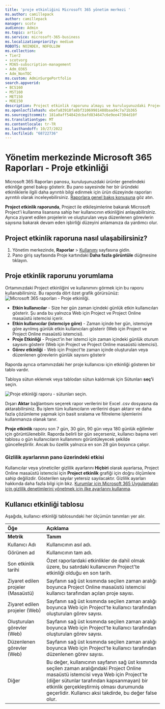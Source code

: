 ```yaml
---
title: 'proje etkinliğini Microsoft 365 yönetim merkezi '
ms.author: camillepack
author: camillepack
manager: scotv
audience: Admin
ms.topic: article
ms.service: microsoft-365-business
ms.localizationpriority: medium
ROBOTS: NOINDEX, NOFOLLOW
ms.collection:
- Tier2
- scotvorg
- M365-subscription-management
- Adm_O365
- Adm_NonTOC
ms.custom: AdminSurgePortfolio
search.appverid:
- BCS160
- MST160
- MET150
- MOE150
description: Project etkinlik raporunu almayı ve kuruluşunuzdaki Project etkinliğiyle ilgili içgörüler kazanmayı öğrenin.
ms.openlocfilehash: ebefa83918fa8bf31069981488baad4c7a71b365
ms.sourcegitcommit: 181a0aff54842dcbafd834647c6e9ee47304d10f
ms.translationtype: MT
ms.contentlocale: tr-TR
ms.lasthandoff: 10/27/2022
ms.locfileid: "68722736"
---
```

# <a name="microsoft-365-reports-in-the-admin-center---project-activity"></a>Yönetim merkezinde Microsoft 365 Raporları - Proje etkinliği

Microsoft 365 Raporları panosu, kuruluşunuzdaki ürünler genelindeki etkinliğe genel bakışı gösterir. Bu pano sayesinde her bir üründeki etkinliklerle ilgili daha ayrıntılı bilgi edinmek için ürün düzeyinde raporları ayrıntılı olarak inceleyebilirsiniz. [Raporlara genel bakış konusuna](activity-reports.md) göz atın.

**Project etkinlik raporunda**, Project ile etkileşimlerine bakarak Microsoft Project'i kullanma lisansına sahip her kullanıcının etkinliğini anlayabilirsiniz. Ayrıca ziyaret edilen projelerin ve oluşturulan veya düzenlenen görevlerin sayısına bakarak devam eden işbirliği düzeyini anlamanıza da yardımcı olur.

## <a name="how-to-get-to-the-project-activity-report"></a>Project etkinlik raporuna nasıl ulaşabilirsiniz?

1. Yönetim merkezinde, **Raporlar** \> <a href="https://go.microsoft.com/fwlink/p/?linkid=2074756" target="_blank">Kullanımı</a> sayfasına gidin.
2. Pano giriş sayfasında Proje kartındaki **Daha fazla görüntüle** düğmesine tıklayın.

## <a name="interpret-the-project-activity-report"></a>Proje etkinlik raporunu yorumlama

Ortamınızdaki Project etkinliğini ve kullanımını görmek için bu raporu kullanabilirsiniz. Bu raporda dört özet grafik görürsünüz:  <br/>![Microsoft 365 raporları - Proje etkinliği.](../../media/project-activity.png)

- **Etkin kullanıcılar** - Size her gün zaman içindeki günlük etkin kullanıcıları gösterir. Şu anda bu yalnızca Web için Project ve Project Online masaüstü istemcisi içerir.
- **Etkin kullanıcılar (istemciye göre)** - Zaman içinde her gün, istemciye göre ayrılmış günlük etkin kullanıcıları gösterir (Web için Project ve Project Online masaüstü istemcisi).
- **Proje Etkinliği** - Project'in her istemci için zaman içindeki günlük oturum sayısını gösterir (Web için Project ve Project Online masaüstü istemcisi).
- **Görev etkinliği** - Web için Project'te zaman içinde oluşturulan veya düzenlenen görevlerin günlük sayısını gösterir

Raporda ayrıca ortamınızdaki her proje kullanıcısı için etkinliği gösteren bir tablo vardır.

Tabloya sütun eklemek veya tablodan sütun kaldırmak için Sütunları **seç'i** seçin.

![Proje etkinliği raporu - sütunları seçin.](../../media/project-activity-columns.png)

Dışarı **Aktar** bağlantısını seçerek rapor verilerini bir Excel .csv dosyasına da aktarabilirsiniz. Bu işlem tüm kullanıcıların verilerini dışarı aktarır ve daha fazla çözümleme yapmak için basit sıralama ve filtreleme işlemlerini kullanmanıza olanak tanır.

**Proje etkinlik** raporu son 7 gün, 30 gün, 90 gün veya 180 günlük eğilimler için görüntülenebilir. Raporda belirli bir gün seçerseniz, kullanıcı başına veri tablosu o gün kullanıcıların kullanımını görüntüleyecek şekilde güncelleştirilir. Ancak bu özellik yalnızca en son 28 gün boyunca çalışır.

### <a name="privacy-settings-impact-on-the-dashboard"></a>Gizlilik ayarlarının pano üzerindeki etkisi

Kullanıcılar veya yöneticiler gizlilik ayarlarını **Hiçbiri** olarak ayarlarsa, Project Online masaüstü istemcisi için **Project etkinlik** grafiği için doğru ölçümlere sahip değilizdir. Gösterilen sayılar yetersiz sayılacaktır. Gizlilik ayarları hakkında daha fazla bilgi için bkz. [Kurumlar için Microsoft 365 Uygulamaları için gizlilik denetimlerini yönetmek için ilke ayarlarını kullanma](/deployoffice/privacy/manage-privacy-controls.md).

## <a name="user-activity-table"></a>Kullanıcı etkinliği tablosu

Aşağıda, kullanıcı etkinliği tablosundaki her ölçümün tanımları yer alır.

|Öğe|Açıklama|
|:-----|:-----|
|**Metrik**|**Tanım**|
|Kullanıcı Adı|Kullanıcının asıl adı.|
|Görünen ad|Kullanıcının tam adı.|
|Son etkinlik tarihi|Özet raporlardaki etkinlikler de dahil olmak üzere, bu satırdaki kullanıcının Project'te etkinliği olduğu en son tarih.|
|Ziyaret edilen projeler (Masaüstü)|Sayfanın sağ üst kısmında seçilen zaman aralığı boyunca Project Online masaüstü istemcisi kullanıcı tarafından açılan proje sayısı.|
|Ziyaret edilen projeler (Web)| Sayfanın sağ üst kısmında seçilen zaman aralığı boyunca Web için Project'te kullanıcı tarafından oluşturulan görev sayısı.|
|Oluşturulan görevler (Web)|Sayfanın sağ üst kısmında seçilen zaman aralığı boyunca Web için Project'te kullanıcı tarafından oluşturulan görev sayısı.|
|Düzenlenen görevler (Web)|Sayfanın sağ üst kısmında seçilen zaman aralığı boyunca Web için Project'te kullanıcı tarafından düzenlenen görev sayısı.|
|Diğer|Bu değer, kullanıcının sayfanın sağ üst kısmında seçilen zaman aralığındaki Project Online masaüstü istemcisi veya Web için Project'te (diğer sütunlar tarafından kapsanmayan) bir etkinlik gerçekleştirmiş olması durumunda geçerlidir. Kullanıcı aksi takdirde, bu değer false olur.|
